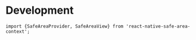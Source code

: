 # Development

```
import {SafeAreaProvider, SafeAreaView} from 'react-native-safe-area-context';
```